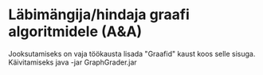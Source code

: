 # Läbimängija/hindaja graafi algoritmidele (A&A)

Jooksutamiseks on vaja töökausta lisada "Graafid" kaust koos selle sisuga.
Käivitamiseks java -jar GraphGrader.jar
